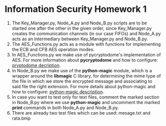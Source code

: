# Information Security Homework 1

1. The Key_Manager.py, Node_A.py and Node_B.py scripts are to be started one after the other in the given order, since Key_Manager.py creates the communication channels (in our case FIFOs) and Node_A.py acts as an intermediary between Key_Manager.py and Node_B.py.
2. The AES_Functions.py acts as a module with functions for implementing the ECB and CFB AES operation modes.
3. In AES_Functions.py we make use of pycryptodome's implementation of AES. For more information about __pycryptodome__ and how to configure: [pryptodome decription](https://pypi.org/project/pycryptodome/).
4. In Node_B.py we make use of the __python-magic__ module, which is a wrapper around the __libmagic__ C library, for determining the mime type of the file in which we store the encrypted message and associating to said file the right extension. For more details about python-magic and how to configure: [python-magic description](https://pypi.org/project/python-magic/).
5. In case you want to test only for text files, comment the marked section in Node_B.py where we use __python-magic__ and uncomment the marked __print__ commands in both Node_A.py and Node_B.py.
6. There are already two test files which can be used: mesage.txt and rata.bmp
